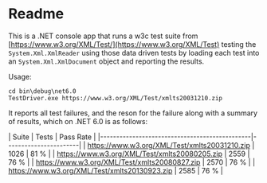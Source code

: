 ﻿# Readme

This is a .NET console app that runs a w3c test suite from [https://www.w3.org/XML/Test/](https://www.w3.org/XML/Test)
testing the `System.Xml.XmlReader` using those data driven tests by loading each test into an `System.Xml.XmlDocument` 
object and reporting the results.

Usage:

```
cd bin\debug\net6.0
TestDriver.exe https://www.w3.org/XML/Test/xmlts20031210.zip
```

It reports all test failures, and the reson for the failure along with a summary of results, which
on .NET 6.0 is as follows:

| Suite                                         | Tests  | Pass Rate    |
|-----------------------------------------------|-----------------------|
| https://www.w3.org/XML/Test/xmlts20031210.zip | 1026   | 81 %         |
| https://www.w3.org/XML/Test/xmlts20080205.zip | 2559   | 76 %         |
| https://www.w3.org/XML/Test/xmlts20080827.zip | 2570   | 76 %         |
| https://www.w3.org/XML/Test/xmlts20130923.zip | 2585   | 76 %         |

 

